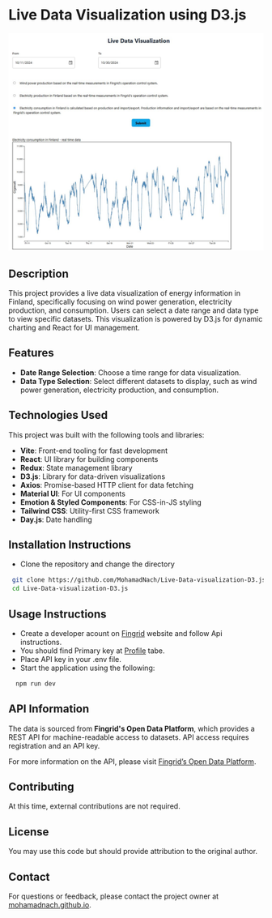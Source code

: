 # Live Data Visualization using D3.js

![Energy Data Visualization](./Documentation/Electricity-consumption-in-Finland.jpg)

## Description

This project provides a live data visualization of energy information in Finland, specifically focusing on wind power generation, electricity production, and consumption. Users can select a date range and data type to view specific datasets. This visualization is powered by D3.js for dynamic charting and React for UI management.

## Features

- **Date Range Selection**: Choose a time range for data visualization.
- **Data Type Selection**: Select different datasets to display, such as wind power generation, electricity production, and consumption.

## Technologies Used

This project was built with the following tools and libraries:

- **Vite**: Front-end tooling for fast development
- **React**: UI library for building components
- **Redux**: State management library
- **D3.js**: Library for data-driven visualizations
- **Axios**: Promise-based HTTP client for data fetching
- **Material UI**: For UI components
- **Emotion & Styled Components**: For CSS-in-JS styling
- **Tailwind CSS**: Utility-first CSS framework
- **Day.js**: Date handling

## Installation Instructions

- Clone the repository and change the directory

```sh
 git clone https://github.com/MohamadNach/Live-Data-visualization-D3.js.git
 cd Live-Data-visualization-D3.js
```

## Usage Instructions

- Create a developer acount on [Fingrid](https://data.fingrid.fi/en/instructions) website and follow Api instructions.
- You should find Primary key at [Profile](https://developer-data.fingrid.fi/profile) tabe.
- Place API key in your .env file.
- Start the application using the following:

```sh
  npm run dev
```

## API Information

The data is sourced from **Fingrid's Open Data Platform**, which provides a REST API for machine-readable access to datasets. API access requires registration and an API key.

For more information on the API, please visit [Fingrid’s Open Data Platform](https://data.fingrid.fi/).

## Contributing

At this time, external contributions are not required.

## License

You may use this code but should provide attribution to the original author.

## Contact

For questions or feedback, please contact the project owner at [mohamadnach.github.io](https://mohamadNach.github.io).
